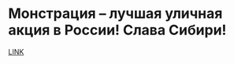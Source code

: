 # Монстрация – лучшая уличная акция в России! Слава Сибири!



[LINK](https://varlamov.ru/2354877.html)